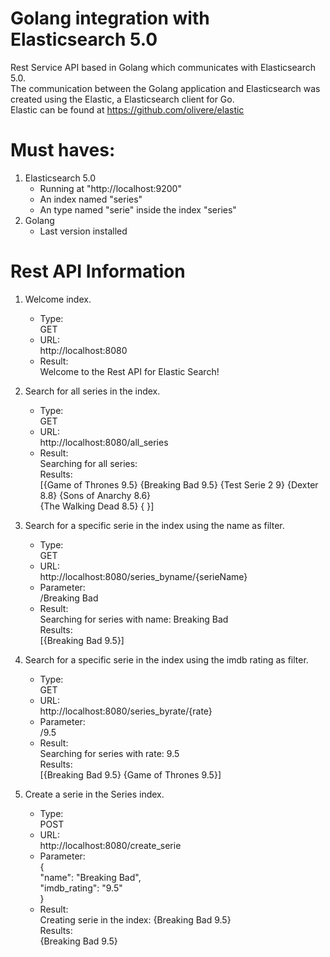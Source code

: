 # Golang integration with Elasticsearch 5.0
Rest Service API based in Golang which communicates with Elasticsearch 5.0.  
The communication between the Golang application and Elasticsearch was created using the Elastic, a Elasticsearch client for Go.   
Elastic can be found at https://github.com/olivere/elastic

# Must haves:  
1. Elasticsearch 5.0
	* Running at "http://localhost:9200"  
	* An index named "series"  
	* An type named "serie" inside the index "series"
2. Golang
	* Last version installed

# Rest API Information
1. Welcome index.
	* Type:  
			GET
	* URL:  
			http://localhost:8080
	* Result:  
			Welcome to the Rest API for Elastic Search!

2. Search for all series in the index.
	* Type:  
			GET 
	* URL:  
			http://localhost:8080/all_series
	* Result:  
			Searching for all series:  
			Results:  
			[{Game of Thrones 9.5} {Breaking Bad 9.5} {Test Serie 2 9} {Dexter 8.8} {Sons of Anarchy 8.6}  
			{The Walking Dead 8.5}  { }]

3. Search for a specific serie in the index using the name as filter.
	* Type:  
			GET 
	* URL:  
			http://localhost:8080/series_byname/{serieName}	
	* Parameter:  
			/Breaking Bad
	* Result:  
			Searching for series with name: Breaking Bad  
			Results:  
			[{Breaking Bad 9.5}]

4. Search for a specific serie in the index using the imdb rating as filter.
	* Type:  
			GET 
	* URL:  
			http://localhost:8080/series_byrate/{rate}	
	* Parameter:  
			/9.5
	* Result:  
			Searching for series with rate: 9.5  
			Results:  
			[{Breaking Bad 9.5} {Game of Thrones 9.5}]

5. Create a serie in the Series index.
	* Type:  
			POST
	* URL:  
			http://localhost:8080/create_serie
	* Parameter:  
			{  
				"name": "Breaking Bad",  
				"imdb_rating": "9.5"  
			}
	* Result:  
			Creating serie in the index: {Breaking Bad 9.5}  
			Results:  
			{Breaking Bad 9.5}

		
		
